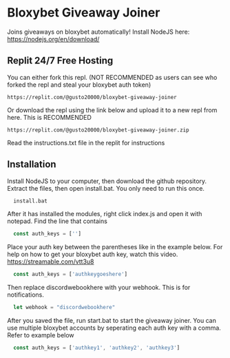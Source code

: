 
# Bloxybet Giveaway Joiner


Joins giveaways on bloxybet automatically! Install NodeJS here: https://nodejs.org/en/download/

## Replit 24/7 Free Hosting
You can either fork this repl. (NOT RECOMMENDED as users can see who forked the repl and steal your bloxybet auth token)
```
https://replit.com/@gusto20000/bloxybet-giveaway-joiner
```
Or download the repl using the link below and upload it to a new repl from here. This is RECOMMENDED
``` 
https://replit.com/@gusto20000/bloxybet-giveaway-joiner.zip 
```
Read the instructions.txt file in the replit for instructions 

## Installation

Install NodeJS to your computer, then download the github repository. Extract the files, then open install.bat. You only need to run this once.
```bash
  install.bat
```
After it has installed the modules, right click index.js and open it with notepad. Find the line that contains
```js
  const auth_keys = ['']
```

Place your auth key between the parentheses like in the example below. For help on how to get your bloxybet auth key, watch this video. https://streamable.com/vtt3u8
```js
  const auth_keys = ['authkeygoeshere']
```
Then replace discordwebookhere with your webhook. This is for notifications.
```js
  let webhook = "discordwebookhere"
```
After you saved the file, run start.bat to start the giveaway joiner. You can use multiple bloxybet accounts by seperating each auth key with a comma. Refer to example below
```js
  const auth_keys = ['authkey1', 'authkey2', 'authkey3']
```
